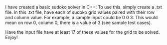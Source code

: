 I have created a basic sudoko solver in C++! To use this, simply create a .txt file. In this .txt file, have each of sudoko grid values paired with their row and column value. For example, a sample input could be 0 0 3. This would mean on row 0, column 0, there is a value of 3 (see sample test cases). 

Have the input file have at least 17 of these values for the grid to be solved. Enjoy!
